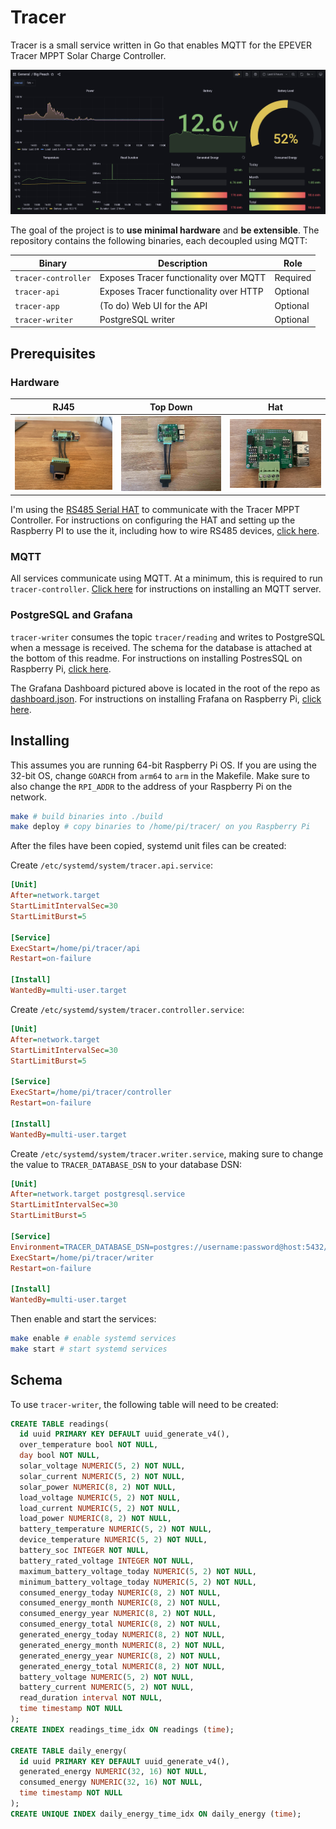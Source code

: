 # Tracer

Tracer is a small service written in Go that enables MQTT for the EPEVER Tracer MPPT Solar Charge Controller.

![Grafana Dashboard](img/dashboard.png?raw=true "Grafana Dashboard")

The goal of the project is to **use minimal hardware** and **be extensible**. The repository contains the following binaries, each decoupled using MQTT:

| Binary | Description | Role |
| --- | --- | --- |
| `tracer-controller` | Exposes Tracer functionality over MQTT | Required
| `tracer-api` | Exposes Tracer functionality over HTTP | Optional
| `tracer-app` | (To do) Web UI for the API | Optional
| `tracer-writer` | PostgreSQL writer | Optional

## Prerequisites

### Hardware

RJ45 | Top Down | Hat
:---:|:---:|:---:
![RJ45](img/rj45.jpg?raw=true "RJ45") | ![Top Down](img/topdown.jpg?raw=true "Top Down") | ![Hat](img/hat.jpg?raw=true "Hat")

I'm using the [RS485 Serial HAT](https://thepihut.com/products/rs422-rs485-serial-hat) to communicate with the Tracer MPPT Controller. For instructions on configuring the HAT and setting up the Raspberry PI to use the it, including how to wire RS485 devices, [click here](https://www.instructables.com/How-to-Use-Modbus-With-Raspberry-Pi/).

### MQTT

All services communicate using MQTT. At a minimum, this is required to run `tracer-controller`. [Click here](https://pimylifeup.com/raspberry-pi-mosquitto-mqtt-server/) for instructions on installing an MQTT server.

### PostgreSQL and Grafana

`tracer-writer` consumes the topic `tracer/reading` and writes to PostgreSQL when a message is received. The schema for the database is attached at the bottom of this readme. For instructions on installing PostresSQL on Raspberry Pi, [click here](https://pimylifeup.com/raspberry-pi-postgresql/).

The Grafana Dashboard pictured above is located in the root of the repo as [dashboard.json](dashboard.json). For instructions on installing Frafana on Raspberry Pi, [click here](https://grafana.com/tutorials/install-grafana-on-raspberry-pi/).

## Installing

This assumes you are running 64-bit Raspberry Pi OS. If you are using the 32-bit OS, change `GOARCH` from `arm64` to `arm` in the Makefile. Make sure to also change the `RPI_ADDR` to the address of your Raspberry Pi on the network.

```bash
make # build binaries into ./build
make deploy # copy binaries to /home/pi/tracer/ on you Raspberry Pi
```

After the files have been copied, systemd unit files can be created:

Create `/etc/systemd/system/tracer.api.service`:

```ini
[Unit]
After=network.target
StartLimitIntervalSec=30
StartLimitBurst=5

[Service]
ExecStart=/home/pi/tracer/api
Restart=on-failure

[Install]
WantedBy=multi-user.target
```

Create `/etc/systemd/system/tracer.controller.service`:

```ini
[Unit]
After=network.target
StartLimitIntervalSec=30
StartLimitBurst=5

[Service]
ExecStart=/home/pi/tracer/controller
Restart=on-failure

[Install]
WantedBy=multi-user.target
```

Create `/etc/systemd/system/tracer.writer.service`, making sure to change the value to `TRACER_DATABASE_DSN` to your database DSN:

```ini
[Unit]
After=network.target postgresql.service
StartLimitIntervalSec=30
StartLimitBurst=5

[Service]
Environment=TRACER_DATABASE_DSN=postgres://username:password@host:5432/database
ExecStart=/home/pi/tracer/writer
Restart=on-failure

[Install]
WantedBy=multi-user.target
```

Then enable and start the services:

```bash
make enable # enable systemd services
make start # start systemd services
```

## Schema

To use `tracer-writer`, the following table will need to be created:

```sql
CREATE TABLE readings(
  id uuid PRIMARY KEY DEFAULT uuid_generate_v4(),
  over_temperature bool NOT NULL,
  day bool NOT NULL,
  solar_voltage NUMERIC(5, 2) NOT NULL,
  solar_current NUMERIC(5, 2) NOT NULL,
  solar_power NUMERIC(8, 2) NOT NULL,
  load_voltage NUMERIC(5, 2) NOT NULL,
  load_current NUMERIC(5, 2) NOT NULL,
  load_power NUMERIC(8, 2) NOT NULL,
  battery_temperature NUMERIC(5, 2) NOT NULL,
  device_temperature NUMERIC(5, 2) NOT NULL,
  battery_soc INTEGER NOT NULL,
  battery_rated_voltage INTEGER NOT NULL,
  maximum_battery_voltage_today NUMERIC(5, 2) NOT NULL,
  minimum_battery_voltage_today NUMERIC(5, 2) NOT NULL,
  consumed_energy_today NUMERIC(8, 2) NOT NULL,
  consumed_energy_month NUMERIC(8, 2) NOT NULL,
  consumed_energy_year NUMERIC(8, 2) NOT NULL,
  consumed_energy_total NUMERIC(8, 2) NOT NULL,
  generated_energy_today NUMERIC(8, 2) NOT NULL,
  generated_energy_month NUMERIC(8, 2) NOT NULL,
  generated_energy_year NUMERIC(8, 2) NOT NULL,
  generated_energy_total NUMERIC(8, 2) NOT NULL,
  battery_voltage NUMERIC(5, 2) NOT NULL,
  battery_current NUMERIC(5, 2) NOT NULL,
  read_duration interval NOT NULL,
  time timestamp NOT NULL
);
CREATE INDEX readings_time_idx ON readings (time);

CREATE TABLE daily_energy(
  id uuid PRIMARY KEY DEFAULT uuid_generate_v4(),
  generated_energy NUMERIC(32, 16) NOT NULL,
  consumed_energy NUMERIC(32, 16) NOT NULL,
  time timestamp NOT NULL
);
CREATE UNIQUE INDEX daily_energy_time_idx ON daily_energy (time);
```

